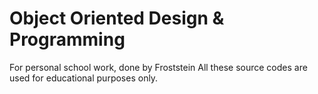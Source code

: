 # Object Oriented Design & Programming
For personal school work, done by Froststein
All these source codes are used for educational purposes only. 
